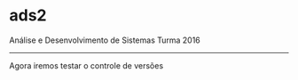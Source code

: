﻿# ads2
Análise e Desenvolvimento de Sistemas
Turma 2016
******************

Agora iremos testar o controle de versões
